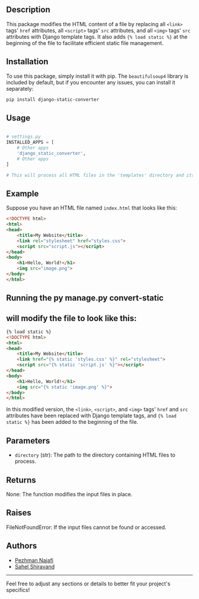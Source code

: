 

## Description

This package modifies the HTML content of a file by replacing all `<link>` tags' `href` attributes, all `<script>` tags' `src` attributes, and all `<img>` tags' `src` attributes with Django template tags. It also adds `{% load static %}` at the beginning of the file to facilitate efficient static file management.

## Installation

To use this package, simply install it with pip. The `beautifulsoup4` library is included by default, but if you encounter any issues, you can install it separately:

```bash
pip install django-static-converter
```

## Usage

```python

# settings.py
INSTALLED_APPS = [
    # Other apps
    'django_static_converter',
    # Other apps
]

# This will process all HTML files in the 'templates' directory and its subdirectories.
```


## Example

Suppose you have an HTML file named `index.html` that looks like this:


```html
<!DOCTYPE html>
<html>
<head>
    <title>My Website</title>
    <link rel="stylesheet" href="styles.css">
    <script src="script.js"></script>
</head>
<body>
    <h1>Hello, World!</h1>
    <img src="image.png">
</body>
</html>
```

## Running the py manage.py convert-static

## will modify the file to look like this:

```html
{% load static %}
<!DOCTYPE html>
<html>
<head>
    <title>My Website</title>
    <link href="{% static 'styles.css' %}" rel="stylesheet">
    <script src="{% static 'script.js' %}"></script>
</head>
<body>
    <h1>Hello, World!</h1>
    <img src="{% static 'image.png' %}">
</body>
</html>

```

In this modified version, the `<link>`, `<script>`, and `<img>` tags' `href` and `src` attributes have been replaced with Django template tags, and `{% load static %}` has been added to the beginning of the file.

## Parameters

- `directory` (str): The path to the directory containing HTML files to process.

## Returns

None: The function modifies the input files in place.

## Raises

FileNotFoundError: If the input files cannot be found or accessed.

## Authors

- [Pezhman Najafi](https://github.com/pezhman-najafi)
- [Sahel Shiravand](https://github.com/sahel-shiravand)

--- 

Feel free to adjust any sections or details to better fit your project's specifics!